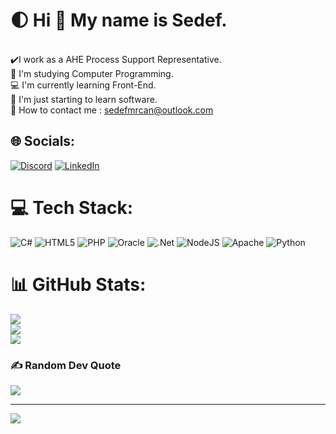 # 🌓 Hi 👋 My name is Sedef.
<br> ✔️I work as a AHE Process Support Representative.<br>🏫 I'm studying Computer Programming.<br>💻 I'm currently learning Front-End.<br>💬 I'm just starting to learn software.<br>📧 How to contact me : sedefmrcan@outlook.com


## 🌐 Socials:
[![Discord](https://img.shields.io/badge/Discord-%237289DA.svg?logo=discord&logoColor=white)](https://discord.gg/sedefmercan) [![LinkedIn](https://img.shields.io/badge/LinkedIn-%230077B5.svg?logo=linkedin&logoColor=white)](https://linkedin.com/in/sedefmrcan) 

# 💻 Tech Stack:
![C#](https://img.shields.io/badge/c%23-%23239120.svg?style=for-the-badge&logo=c-sharp&logoColor=white) ![HTML5](https://img.shields.io/badge/html5-%23E34F26.svg?style=for-the-badge&logo=html5&logoColor=white) ![PHP](https://img.shields.io/badge/php-%23777BB4.svg?style=for-the-badge&logo=php&logoColor=white) ![Oracle](https://img.shields.io/badge/Oracle-F80000?style=for-the-badge&logo=oracle&logoColor=white) ![.Net](https://img.shields.io/badge/.NET-5C2D91?style=for-the-badge&logo=.net&logoColor=white) ![NodeJS](https://img.shields.io/badge/node.js-6DA55F?style=for-the-badge&logo=node.js&logoColor=white) ![Apache](https://img.shields.io/badge/apache-%23D42029.svg?style=for-the-badge&logo=apache&logoColor=white) ![Python](https://img.shields.io/badge/python-3670A0?style=for-the-badge&logo=python&logoColor=ffdd54)
# 📊 GitHub Stats:
![](https://github-readme-stats.vercel.app/api?username=SedefMercan&theme=radical&hide_border=false&include_all_commits=true&count_private=true)<br/>
![](https://github-readme-streak-stats.herokuapp.com/?user=SedefMercan&theme=radical&hide_border=false)<br/>
![](https://github-readme-stats.vercel.app/api/top-langs/?username=SedefMercan&theme=radical&hide_border=false&include_all_commits=true&count_private=true&layout=compact)

### ✍️ Random Dev Quote
![](https://quotes-github-readme.vercel.app/api?type=horizontal&theme=radical)

---
[![](https://visitcount.itsvg.in/api?id=SedefMercan&icon=9&color=1)](https://visitcount.itsvg.in)

<!-- Proudly created with GPRM ( https://gprm.itsvg.in ) -->
